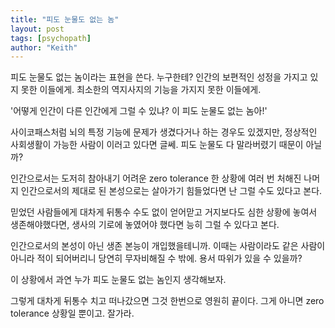 ```yaml
---
title: "피도 눈물도 없는 놈"
layout: post
tags: [psychopath]
author: "Keith"
---
```


피도 눈물도 없는 놈이라는 표현을 쓴다. 누구한테? 인간의 보편적인 성정을 가지고 있지 못한 이들에게. 최소한의 역지사지의 기능을 가지지 못한 이들에게. 

'어떻게 인간이 다른 인간에게 그럴 수 있냐? 이 피도 눈물도 없는 놈아!'

사이코패스처럼 뇌의 특정 기능에 문제가 생겼다거나 하는 경우도 있겠지만, 정상적인 사회생활이 가능한 사람이 이러고 있다면 글쎄. 피도 눈물도 다 말라버렸기 때문이 아닐까?

인간으로서는 도저히 참아내기 어려운 zero tolerance 한 상황에 여러 번 처해진 나머지 인간으로서의 제대로 된 본성으로는 살아가기 힘들었다면 난 그럴 수도 있다고 본다. 

믿었던 사람들에게 대차게 뒤통수 수도 없이 얻어맏고 거지보다도 심한 상황에 놓여서 생존해야했다면, 생사의 기로에 놓였어야 했다면 능히 그럴 수 있다고 본다.

인간으로서의 본성이 아닌 생존 본능이 개입했을테니까. 이때는 사람이라도 같은 사람이 아니라 적이 되어버리니 당연히 무자비해질 수 밖에. 용서 따위가 있을 수 있을까?

이 상황에서 과연 누가 피도 눈물도 없는 놈인지 생각해보자. 

그렇게 대차게 뒤통수 치고 떠나갔으면 그것 한번으로 영원히 끝이다. 그게 아니면 zero tolerance 상황일 뿐이고. 잘가라.